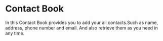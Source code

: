 # Contact Book
In this Contact Book provides you to add your all contacts.Such as name, address, phone number and email. And also retrieve them as you need in any time.
